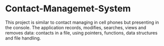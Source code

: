 # Contact-Managemet-System
This project is similar to contact managing in cell phones but presenting in the console. The application records, modifies, searches, views and removes data: contacts in a file, using pointers, functions, data structures and file handling.
